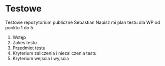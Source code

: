 # Testowe
Testowe repozytorium publiczne Sebastian
Napisz mi plan testu dla WP od punktu 1 do 5.

1. Wstęp
2. Zakes testu
3. Przedmiot testu 
4. Kryterium zaliczenia i niezaliczenia testu 
5. Kryterium wejscia i wyjscia 
